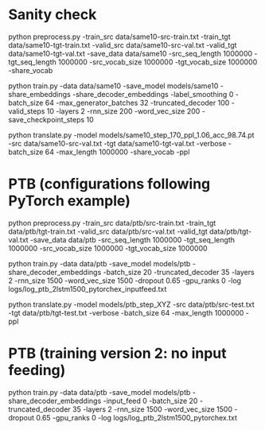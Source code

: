 # Sanity check
python preprocess.py -train_src data/same10-src-train.txt -train_tgt data/same10-tgt-train.txt -valid_src data/same10-src-val.txt -valid_tgt data/same10-tgt-val.txt -save_data data/same10 -src_seq_length 1000000 -tgt_seq_length 1000000 -src_vocab_size 1000000 -tgt_vocab_size 1000000 -share_vocab

python train.py -data data/same10 -save_model models/same10 -share_embeddings -share_decoder_embeddings -label_smoothing 0 -batch_size 64 -max_generator_batches 32 -truncated_decoder 100 -valid_steps 10 -layers 2 -rnn_size 200 -word_vec_size 200 -save_checkpoint_steps 10

python translate.py -model models/same10_step_170_ppl_1.06_acc_98.74.pt -src data/same10-src-val.txt -tgt data/same10-tgt-val.txt -verbose -batch_size 64 -max_length 1000000 -share_vocab -ppl


# PTB (configurations following PyTorch example)
python preprocess.py -train_src data/ptb/src-train.txt  -train_tgt data/ptb/tgt-train.txt -valid_src data/ptb/src-val.txt -valid_tgt data/ptb/tgt-val.txt -save_data data/ptb -src_seq_length 1000000 -tgt_seq_length 1000000 -src_vocab_size 1000000 -tgt_vocab_size 1000000

python train.py -data data/ptb -save_model models/ptb -share_decoder_embeddings -batch_size 20 -truncated_decoder 35 -layers 2 -rnn_size 1500 -word_vec_size 1500 -dropout 0.65 -gpu_ranks 0 -log logs/log_ptb_2lstm1500_pytorchex_inputfeed.txt

python translate.py -model models/ptb_step_XYZ -src data/ptb/src-test.txt -tgt data/ptb/tgt-test.txt -verbose -batch_size 64 -max_length 1000000 -ppl

# PTB (training version 2: no input feeding)
python train.py -data data/ptb -save_model models/ptb -share_decoder_embeddings -input_feed 0 -batch_size 20 -truncated_decoder 35 -layers 2 -rnn_size 1500 -word_vec_size 1500 -dropout 0.65 -gpu_ranks 0 -log logs/log_ptb_2lstm1500_pytorchex.txt

